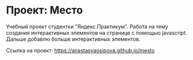 # Проект: Место

Учебный проект студентки "Яндекс.Практикум". Работа на тему создания интерактивных элементов на странице с помощью javascript. 
Дальше добавлю больше интерактивных элементов.

Ссылка на проект: https://anastasyaosipova.github.io/mesto
